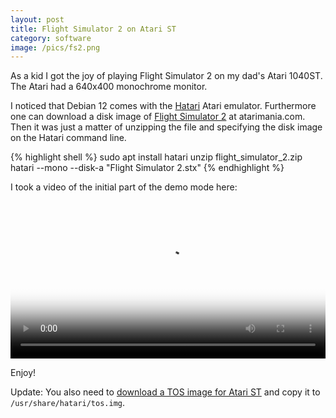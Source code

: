 ```yaml
---
layout: post
title: Flight Simulator 2 on Atari ST
category: software
image: /pics/fs2.png
---
```


As a kid I got the joy of playing Flight Simulator 2 on my dad's Atari 1040ST.
The Atari had a 640x400 monochrome monitor.

I noticed that Debian 12 comes with the [Hatari][1] Atari emulator.
Furthermore one can download a disk image of [Flight Simulator 2][2] at atarimania.com.
Then it was just a matter of unzipping the file and specifying the disk image on the Hatari command line.

{% highlight shell %}
sudo apt install hatari
unzip flight_simulator_2.zip
hatari --mono --disk-a "Flight Simulator 2.stx"
{% endhighlight %}

I took a video of the initial part of the demo mode here:

<span class="center"><video controls src="/downloads/fs2-mono.mp4" poster="/pics/fs2.png" width="100%"></video></span>

Enjoy!

Update: You also need to [download a TOS image for Atari ST][3] and copy it to `/usr/share/hatari/tos.img`.

[1]: https://hatari.tuxfamily.org/
[2]: http://www.atarimania.com/game-atari-st-flight-simulator-ii_9342.html
[3]: http://www.avtandil.narod.ru/tose.html
